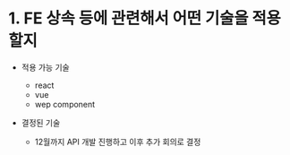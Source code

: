 # 1. FE 상속 등에 관련해서 어떤 기술을 적용할지
- 적용 가능 기술
    - react
    - vue
    - wep component

- 결정된 기술
    - 12월까지 API 개발 진행하고 이후 추가 회의로 결정